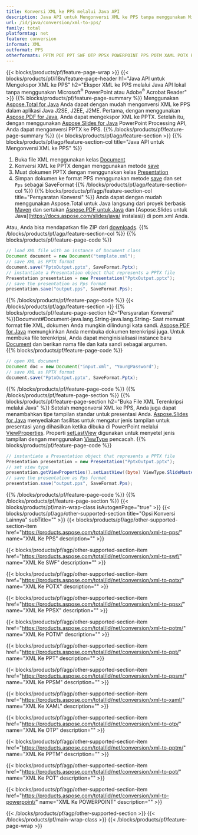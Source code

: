 ```yaml
---
title: Konversi XML ke PPS melalui Java API
description: Java API untuk Mengonversi XML ke PPS tanpa menggunakan Microsoft Word
url: /id/java/conversion/xml-to-pps/
family: total
platformtag: net
feature: conversion
informat: XML
outformat: PPS
otherformats: PPTM POT PPT SWF OTP PPSX POWERPOINT PPS POTM XAML POTX PPSM
---
```

{{< blocks/products/pf/feature-page-wrap >}}
{{< blocks/products/pf/i18n/feature-page-header h1="Java API untuk Mengekspor XML ke PPS" h2="Ekspor XML ke PPS melalui Java API lokal tanpa menggunakan Microsoft<sup>&reg;</sup> PowerPoint atau Adobe<sup>&reg;</sup> Acrobat Reader" >}}
{{% blocks/products/pf/feature-page-summary %}}
Menggunakan [Aspose.Total for Java](https://products.aspose.com/total/java/) Anda dapat dengan mudah mengonversi XML ke PPS dalam aplikasi Java J2SE, J2EE, J2ME. Pertama, dengan menggunakan [Aspose.PDF for Java](https://products.aspose.com/pdf/java/), Anda dapat mengekspor XML ke PPTX. Setelah itu, dengan menggunakan [Aspose.Slides for Java](https://products.aspose.com/slides/java/) PowerPoint Processing API, Anda dapat mengonversi PPTX ke PPS.
{{% /blocks/products/pf/feature-page-summary  %}}
{{< blocks/products/pf/agp/feature-section >}}
{{% blocks/products/pf/agp/feature-section-col title="Java API untuk Mengonversi XML ke PPS" %}}
1. Buka file XML menggunakan kelas [Document](https://apireference.aspose.com/pdf/java/com.aspose.pdf/Document)
2. Konversi XML ke PPTX dengan menggunakan metode [save](https://apireference.aspose.com/pdf/java/com.aspose.pdf/Document#save-java.lang.String-int-)
3. Muat dokumen PPTX dengan menggunakan kelas [Presentation](https://apireference.aspose.com/slides/java/com.aspose.slides/Presentation)
4. Simpan dokumen ke format PPS menggunakan metode [save](https://apireference.aspose.com/slides/java/com.aspose.slides/Presentation#save-java.lang.String-int-) dan set ` Pps` sebagai SaveFormat
{{% /blocks/products/pf/agp/feature-section-col %}}
{{% blocks/products/pf/agp/feature-section-col title="Persyaratan Konversi" %}}
Anda dapat dengan mudah menggunakan Aspose.Total untuk Java langsung dari proyek berbasis [Maven](https://repository.aspose.com/webapp/#/artifacts/browse/tree/General/repo/com/aspose/aspose-total) dan sertakan [Aspose.PDF untuk Java](https://docs.aspose.com/pdf/java/installation/) dan [Aspose.Slides untuk Java](https://docs.aspose.com/slides/java/ instalasi/) di pom.xml Anda.

Atau, Anda bisa mendapatkan file ZIP dari [downloads](https://downloads.aspose.com/total/java).
{{% /blocks/products/pf/agp/feature-section-col %}}
{{% blocks/products/pf/feature-page-code %}}

```java
// load XML file with an instance of Document class
Document document = new Document("template.xml");
// save XML as PPTX format 
document.save("PptxOutput.pptx", SaveFormat.Pptx); 
// instantiate a Presentation object that represents a PPTX file
Presentation presentation = new Presentation("PptxOutput.pptx");
// save the presentation as Pps format
presentation.save("output.pps", SaveFormat.Pps);   
```

{{% /blocks/products/pf/feature-page-code %}}
{{< /blocks/products/pf/agp/feature-section >}}
{{% blocks/products/pf/feature-page-section  h2="Persyaratan Konversi" %}}Document#Document-java.lang.String-java.lang.String-
Saat memuat format file XML, dokumen Anda mungkin dilindungi kata sandi. [Aspose.PDF for Java](https://products.aspose.com/pdf/java/) memungkinkan Anda membuka dokumen terenkripsi juga. Untuk membuka file terenkripsi, Anda dapat menginisialisasi instance baru [Document](https://apireference.aspose.com/pdf/java/com.aspose.pdf/Document#Document-java.lang.String-java.lang.String-) dan berikan nama file dan kata sandi sebagai argumen.  
{{% blocks/products/pf/feature-page-code %}}

```java
// open XML document
Document doc = new Document("input.xml", "Your@Password");
// save XML as PPTX format 
document.save("PptxOutput.pptx", SaveFormat.Pptx); 

```

{{% /blocks/products/pf/feature-page-code  %}}
{{% /blocks/products/pf/feature-page-section %}}
{{% blocks/products/pf/feature-page-section  h2="Buka File XML Terenkripsi melalui Java" %}}
Setelah mengonversi XML ke PPS, Anda juga dapat menambahkan tipe tampilan standar untuk presentasi Anda. [Aspose.Slides for Java](https://products.aspose.com/slides/java/) menyediakan fasilitas untuk mengatur jenis tampilan untuk presentasi yang dihasilkan ketika dibuka di PowerPoint melalui [ViewProperties](https://apireference.aspose.com/slides/Java/com.aspose.slides/ViewProperties). Properti [setLastView](https://apireference.aspose.com/slides/java/com.aspose.slides/ViewProperties#setLastView-int-) digunakan untuk menyetel jenis tampilan dengan menggunakan [ViewType](https://apireference.aspose.com/slides/java/com.aspose.slides/ViewType) pencacah. 
{{% blocks/products/pf/feature-page-code %}}

```java
// instantiate a Presentation object that represents a PPTX file
Presentation presentation = new Presentation("PptxOutput.pptx");
// set view type
presentation.getViewProperties().setLastView((byte) ViewType.SlideMasterView);
// save the presentation as Pps format
presentation.save("output.pps", SaveFormat.Pps);    
```

{{% /blocks/products/pf/feature-page-code  %}}
{{% /blocks/products/pf/feature-page-section %}}
{{< blocks/products/pf/main-wrap-class isAutogenPage="true" >}}
{{< blocks/products/pf/agp/other-supported-section title="Opsi Konversi Lainnya" subTitle="" >}}
{{< blocks/products/pf/agp/other-supported-section-item href="https://products.aspose.com/total/id/net/conversion/xml-to-pps/" name="XML Ke PPS" description="" >}}

{{< blocks/products/pf/agp/other-supported-section-item href="https://products.aspose.com/total/id/net/conversion/xml-to-swf/" name="XML Ke SWF" description="" >}}

{{< blocks/products/pf/agp/other-supported-section-item href="https://products.aspose.com/total/id/net/conversion/xml-to-potx/" name="XML Ke POTX" description="" >}}

{{< blocks/products/pf/agp/other-supported-section-item href="https://products.aspose.com/total/id/net/conversion/xml-to-ppsx/" name="XML Ke PPSX" description="" >}}

{{< blocks/products/pf/agp/other-supported-section-item href="https://products.aspose.com/total/id/net/conversion/xml-to-potm/" name="XML Ke POTM" description="" >}}

{{< blocks/products/pf/agp/other-supported-section-item href="https://products.aspose.com/total/id/net/conversion/xml-to-ppt/" name="XML Ke PPT" description="" >}}

{{< blocks/products/pf/agp/other-supported-section-item href="https://products.aspose.com/total/id/net/conversion/xml-to-ppsm/" name="XML Ke PPSM" description="" >}}

{{< blocks/products/pf/agp/other-supported-section-item href="https://products.aspose.com/total/id/net/conversion/xml-to-xaml/" name="XML Ke XAML" description="" >}}

{{< blocks/products/pf/agp/other-supported-section-item href="https://products.aspose.com/total/id/net/conversion/xml-to-otp/" name="XML Ke OTP" description="" >}}

{{< blocks/products/pf/agp/other-supported-section-item href="https://products.aspose.com/total/id/net/conversion/xml-to-pptm/" name="XML Ke PPTM" description="" >}}

{{< blocks/products/pf/agp/other-supported-section-item href="https://products.aspose.com/total/id/net/conversion/xml-to-pot/" name="XML Ke POT" description="" >}}

{{< blocks/products/pf/agp/other-supported-section-item href="https://products.aspose.com/total/id/net/conversion/xml-to-powerpoint/" name="XML Ke POWERPOINT" description="" >}}


{{< /blocks/products/pf/agp/other-supported-section >}}
{{< /blocks/products/pf/main-wrap-class >}}
{{< /blocks/products/pf/feature-page-wrap >}}